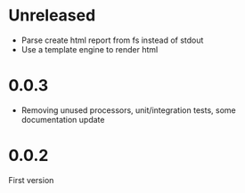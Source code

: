 # Unreleased

* Parse create html report from fs instead of stdout
* Use a template engine to render html

# 0.0.3

* Removing unused processors, unit/integration tests, some documentation update

# 0.0.2

First version
